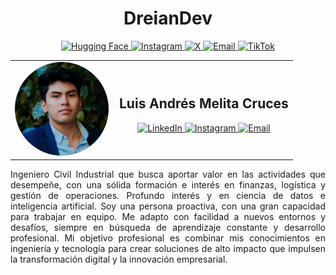 <h1 align="center">DreianDev</h1>

<p align="center">
  <a href="https://huggingface.co/dreiandev">
    <img src="https://img.shields.io/badge/HuggingFace-FFBF00?style=for-the-badge" alt="Hugging Face" />
  </a>
  <a href="https://www.instagram.com/dreiandev">
    <img src="https://img.shields.io/badge/Instagram-E4405F?style=for-the-badge" alt="Instagram" />
  </a>
  <a href="https://x.com/dreiandev">
    <img src="https://img.shields.io/badge/X-000000?style=for-the-badge" alt="X" />
  </a>
  <a href="mailto:dreiandev@outlook.com">
    <img src="https://img.shields.io/badge/Email-D14836?style=for-the-badge" alt="Email" />
  </a>
  <a href="https://www.tiktok.com/@dreiandev">
    <img src="https://img.shields.io/badge/TikTok-000000?style=for-the-badge" alt="TikTok" />
  </a>
</p>


<table align="center" border="0" cellspacing="0" cellpadding="0">
  <tr>
    <td>
      <img src="profile_photo.jpg" width="150" style="border-radius: 50%; border: none;" />
    </td>
    <td style="horizontal-align: center; padding-left: 10px;">
      <h2 align="center">Luis Andrés Melita Cruces</h2>
      <p align="center">
        <a href="https://www.linkedin.com/in/melitacruces">
          <img src="https://img.shields.io/badge/LinkedIn-0A66C2?style=for-the-badge" alt="LinkedIn" />
        </a>
        <a href="https://www.instagram.com/melitacruces">
          <img src="https://img.shields.io/badge/Instagram-E4405F?style=for-the-badge" alt="Instagram" />
        </a>
        <a href="mailto:melitacruces@outlook.com">
          <img src="https://img.shields.io/badge/Email-D14836?style=for-the-badge" alt="Email" />
        </a>
      </p>
    </td>
  </tr>
</table>

<div align="justify">
  Ingeniero Civil Industrial que busca aportar valor en las actividades que desempeñe, con una sólida formación e interés en finanzas, logística y gestión de operaciones. Profundo interés y en ciencia de datos e inteligencia artificial. Soy una persona proactiva, con una gran capacidad para trabajar en equipo. Me adapto con facilidad a nuevos entornos y desafíos, siempre en búsqueda de aprendizaje constante y desarrollo profesional. Mi objetivo profesional es combinar mis conocimientos en ingeniería y tecnología para crear soluciones de alto impacto que impulsen la transformación digital y la innovación empresarial.
</div>
